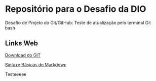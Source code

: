 # Repositório para o Desafio da DIO
Desafio de Projeto do Git/GitHub: Teste de atualização pelo terminal Git bash

## Links Web
[Download do GIT](https://git-scm.com/downloads)

[Sintaxe Básicas do Markdown](https://www.markdownguide.org/basic-syntax/)

Testeeeee
